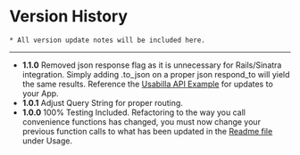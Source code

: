 Version History
====
    * All version update notes will be included here.
----

* **1.1.0** Removed json response flag as it is unnecessary for Rails/Sinatra integration. Simply adding .to_json on a proper json respond_to will yield the same results. Reference the [Usabilla API Example](https://github.com/JMolinaro/usabilla_api_example) for updates to your App.
* **1.0.1** Adjust Query String for proper routing.
* **1.0.0** 100% Testing Included. Refactoring to the way you call convenience functions has changed, you must now change
        your previous function calls to what has been updated in the [Readme file](https://github.com/JMolinaro/usabilla_api/blob/master/README.md) under Usage.
